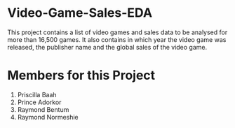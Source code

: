 # Video-Game-Sales-EDA

This project contains a list of video games and sales data to be analysed for more than 16,500 games. It also contains in which year the video game was released, the publisher name and the global sales of the video game.

# Members for this Project

1. Priscilla Baah
2. Prince Adorkor
3. Raymond Bentum
4. Raymond Normeshie
